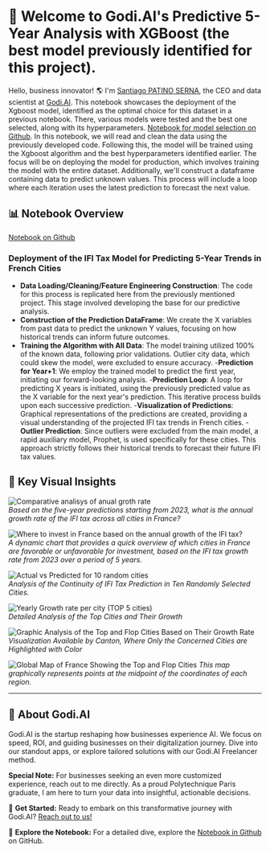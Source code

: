 # 🚀  Welcome to Godi.AI's Predictive 5-Year Analysis with XGBoost (the best model previously identified for this project).

Hello, business innovator! 🌎 I'm [Santiago PATINO SERNA](https://www.linkedin.com/in/santiago-patino/), the CEO and data scientist at [Godi.AI](https://godi.ai/). This notebook showcases the deployment of the Xgboost model, identified as the optimal choice for this dataset in a previous notebook. There, various models were tested and the best one selected, along with its hyperparameters. [Notebook for model selection on Github](https://github.com/santiagopatinoserna/TensorFlow_Prediction_5YearFrench_IFI/blob/main/Script/Model_selection_ML_NN.ipynb). In this notebook, we will read and clean the data using the previously developed code. Following this, the model will be trained using the Xgboost algorithm and the best hyperparameters identified earlier. The focus will be on deploying the model for production, which involves training the model with the entire dataset. Additionally, we'll construct a dataframe containing data to predict unknown values. This process will include a loop where each iteration uses the latest prediction to forecast the next value.

## 📊 Notebook Overview 
[Notebook on Github](https://github.com/santiagopatinoserna/Prediction_5Years_IFITAX/blob/main/Script/Prediction_5year_IFI_TA.ipynb)  

### Deployment of the IFI Tax Model for Predicting 5-Year Trends in French Cities

- **Data Loading/Cleaning/Feature Engineering Construction**: The code for this process is replicated here from the previously mentioned project. This stage involved developing the base for our predictive analysis.
- **Construction of the Prediction DataFrame**: We create the X variables from past data to predict the unknown Y values, focusing on how historical trends can inform future outcomes.
- **Training the Algorithm with All Data**: The model training utilized 100% of the known data, following prior validations. Outlier city data, which could skew the model, were excluded to ensure accuracy.
-**Prediction for Year+1**: We employ the trained model to predict the first year, initiating our forward-looking analysis.
-**Prediction Loop**: A loop for predicting X years is initiated, using the previously predicted value as the X variable for the next year's prediction. This iterative process builds upon each successive prediction.
-**Visualization of Predictions**: Graphical representations of the predictions are created, providing a visual understanding of the projected IFI tax trends in French cities.
-**Outlier Prediction**: Since outliers were excluded from the main model, a rapid auxiliary model, Prophet, is used specifically for these cities. This approach strictly follows their historical trends to forecast their future IFI tax values.

## 📸 Key Visual Insights
![Comparative analisys of anual groth rate](https://drive.google.com/uc?export=view&id=1Q9LoDcBf3y0L6Sd-E-thehrBdz8ZLZ69)  
*Based on the five-year predictions starting from 2023, what is the annual growth rate of the IFI tax across all cities in France?*

![Where to invest in France based on the annual growth of the IFI tax?](https://drive.google.com/uc?export=view&id=1QDWiHDt0677bMQwyboFA8cx38t_-cOoJ)  
*A dynamic chart that provides a quick overview of which cities in France are favorable or unfavorable for investment, based on the IFI tax growth rate from 2023 over a period of 5 years.*

![Actual vs Predicted for 10 random cities](https://drive.google.com/uc?export=view&id=1Q7F7M3UKmtSztHyQdI22JaUCCCAuJ2m9)  
*Analysis of the Continuity of IFI Tax Prediction in Ten Randomly Selected Cities.*

![Yearly Growth rate per city (TOP 5 cities)](https://drive.google.com/uc?export=view&id=1QG5kQcS6l4f9lL3H6tmGiAaxiAfPRKoQ)  
*Detailed Analysis of the Top Cities and Their Growth*

![Graphic Analysis of the Top and Flop Cities Based on Their Growth Rate](https://drive.google.com/uc?export=view&id=1QOUo40Jnefq9innVrkNThmp3Qm7iJOq7)
*Visualization Available by Canton, Where Only the Concerned Cities are Highlighted with Color*

![Global Map of France Showing the Top and Flop Cities](https://drive.google.com/uc?export=view&id=1QGArpq8fYlVokxHVKhN7QxLrcNGQ4CzQ)
*This map graphically represents points at the midpoint of the coordinates of each region.*

---

## 🤖 About Godi.AI

Godi.AI is the startup reshaping how businesses experience AI. We focus on speed, ROI, and guiding businesses on their digitalization journey. Dive into our standout apps, or explore tailored solutions with our Godi.AI Freelancer method.

**Special Note:** For businesses seeking an even more customized experience, reach out to me directly. As a proud Polytechnique Paris graduate, I am here to turn your data into insightful, actionable decisions.

📩 **Get Started:** Ready to embark on this transformative journey with Godi.AI? [Reach out to us!](https://godi.ai/freelancing/)

📔 **Explore the Notebook:** For a detailed dive, explore the [Notebook in Github](https://github.com/santiagopatinoserna/Prediction_5Years_IFITAX/blob/main/Script/Prediction_5year_IFI_TA.ipynb) on GitHub.
